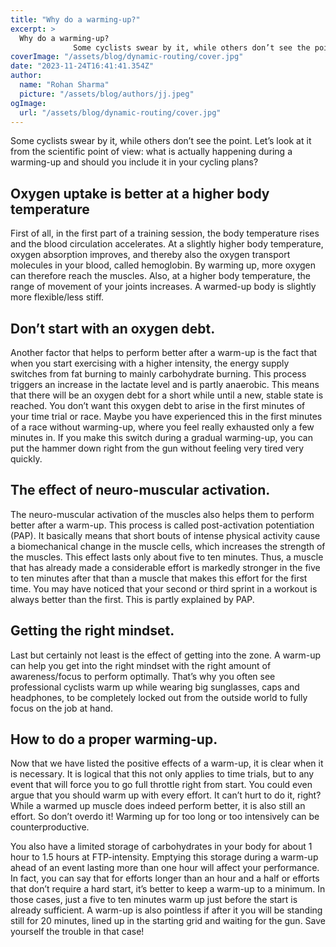 ```yaml
---
title: "Why do a warming-up?"
excerpt: >
  Why do a warming-up?
              Some cyclists swear by it, while others don’t see the point. Let’s look at it from the scientific point of view: what is actually happening during a warming-up and sho
coverImage: "/assets/blog/dynamic-routing/cover.jpg"
date: "2023-11-24T16:41:41.354Z"
author:
  name: "Rohan Sharma"
  picture: "/assets/blog/authors/jj.jpeg"
ogImage:
  url: "/assets/blog/dynamic-routing/cover.jpg"
---
```


Some cyclists swear by it, while others don’t see the point. Let’s look at it from the scientific point of view: what is actually happening during a warming-up and should you include it in your cycling plans?


## Oxygen uptake is better at a higher body temperature

First of all, in the first part of a training session, the body temperature rises and the blood circulation accelerates. At a slightly higher body temperature, oxygen absorption improves, and thereby also the oxygen transport molecules in your blood, called hemoglobin. By warming up, more oxygen can therefore reach the muscles. Also, at a higher body temperature, the range of movement of your joints increases. A warmed-up body is slightly more flexible/less stiff.


## Don’t start with an oxygen debt.

Another factor that helps to perform better after a warm-up is the fact that when you start exercising with a higher intensity, the energy supply switches from fat burning to mainly carbohydrate burning. This process triggers an increase in the lactate level and is partly anaerobic. This means that there will be an oxygen debt for a short while until a new, stable state is reached. You don’t want this oxygen debt to arise in the first minutes of your time trial or race. Maybe you have experienced this in the first minutes of a race without warming-up, where you feel really exhausted only a few minutes in. If you make this switch during a gradual warming-up, you can put the hammer down right from the gun without feeling very tired very quickly.


## The effect of neuro-muscular activation.

The neuro-muscular activation of the muscles also helps them to perform better after a warm-up. This process is called post-activation potentiation (PAP). It basically means that short bouts of intense physical activity cause a biomechanical change in the muscle cells, which increases the strength of the muscles. This effect lasts only about five to ten minutes. Thus, a muscle that has already made a considerable effort is markedly stronger in the five to ten minutes after that than a muscle that makes this effort for the first time. You may have noticed that your second or third sprint in a workout is always better than the first. This is partly explained by PAP.


## Getting the right mindset.

Last but certainly not least is the effect of getting into the zone. A warm-up can help you get into the right mindset with the right amount of awareness/focus to perform optimally. That’s why you often see professional cyclists warm up while wearing big sunglasses, caps and headphones, to be completely locked out from the outside world to fully focus on the job at hand.


## How to do a proper warming-up.

Now that we have listed the positive effects of a warm-up, it is clear when it is necessary. It is logical that this not only applies to time trials, but to any event that will force you to go full throttle right from start. You could even argue that you should warm up with every effort. It can’t hurt to do it, right? While a warmed up muscle does indeed perform better, it is also still an effort. So don’t overdo it! Warming up for too long or too intensively can be counterproductive.


You also have a limited storage of carbohydrates in your body for about 1 hour to 1.5 hours at FTP-intensity. Emptying this storage during a warm-up ahead of an event lasting more than one hour will affect your performance. In fact, you can say that for efforts longer than an hour and a half or efforts that don’t require a hard start, it’s better to keep a warm-up to a minimum. In those cases, just a five to ten minutes warm up just before the start is already sufficient. A warm-up is also pointless if after it you will be standing still for 20 minutes, lined up in the starting grid and waiting for the gun. Save yourself the trouble in that case!
